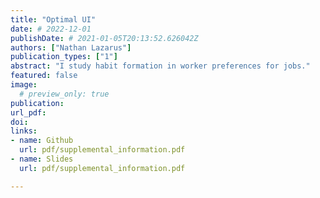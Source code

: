 ```yaml
---
title: "Optimal UI"
date: # 2022-12-01
publishDate: # 2021-01-05T20:13:52.626042Z
authors: ["Nathan Lazarus"]
publication_types: ["1"]
abstract: "I study habit formation in worker preferences for jobs."
featured: false
image:
  # preview_only: true
publication: 
url_pdf: 
doi:
links: 
- name: Github
  url: pdf/supplemental_information.pdf
- name: Slides
  url: pdf/supplemental_information.pdf

---
```


